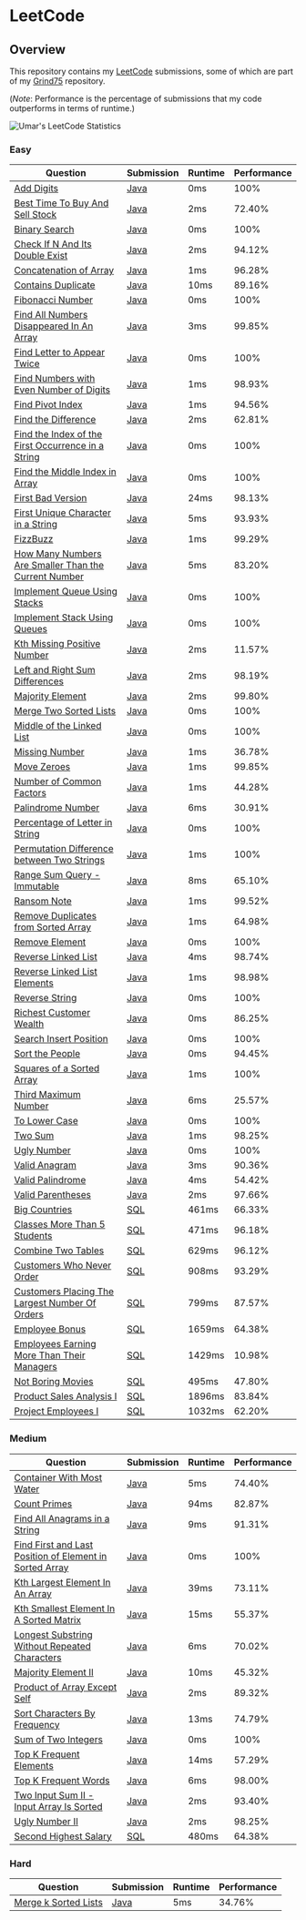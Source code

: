 # LeetCode

## Overview
This repository contains my [LeetCode](https://leetcode.com/shumarb/) submissions,
some of which are part of my [Grind75](https://github.com/shumarb/grind75) repository.

(*Note*: Performance is the percentage of submissions that my code outperforms in terms of runtime.)

![Umar's LeetCode Statistics](https://leetcard.jacoblin.cool/shumarb?theme=dark)

### Easy
| Question                                                                                                                                                | Submission                                                                                                        | Runtime | Performance |
|---------------------------------------------------------------------------------------------------------------------------------------------------------|-------------------------------------------------------------------------------------------------------------------|---------|-------------|
| [Add Digits](https://leetcode.com/problems/add-digits/description/)                                                                                     | [Java](https://github.com/shumarb/leetcode/blob/main/easy/java/AddDigits.java)                                    | 0ms     | 100%        |
| [Best Time To Buy And Sell Stock](https://leetcode.com/problems/best-time-to-buy-and-sell-stock/description/)                                           | [Java](https://github.com/shumarb/leetcode/blob/main/easy/java/BestTimeToBuyAndSellStock.java)                    | 2ms     | 72.40%      |
| [Binary Search](https://leetcode.com/problems/binary-search/description/)                                                                               | [Java](https://github.com/shumarb/leetcode/blob/main/easy/java/BinarySearch.java)                                 | 0ms     | 100%        |
| [Check If N And Its Double Exist](https://leetcode.com/problems/check-if-n-and-its-double-exist/)                                                       | [Java](https://github.com/shumarb/leetcode/blob/main/easy/java/CheckIfNAndItsDoubleExist.java)                    | 2ms     | 94.12%      |
| [Concatenation of Array](https://leetcode.com/problems/concatenation-of-array/)                                                                         | [Java](https://github.com/shumarb/leetcode/blob/main/easy/java/ConcatenationOfArrays.java)                        | 1ms     | 96.28%      |
| [Contains Duplicate](https://leetcode.com/problems/contains-duplicate/description)                                                                      | [Java](https://github.com/shumarb/leetcode/blob/main/easy/java/ContainsDuplicate.java)                            | 10ms    | 89.16%      |
| [Fibonacci Number](https://leetcode.com/problems/fibonacci-number/description/)                                                                         | [Java](https://github.com/shumarb/leetcode/blob/main/easy/java/FibonacciNumber.java)                              | 0ms     | 100%        |
| [Find All Numbers Disappeared In An Array](https://leetcode.com/problems/find-all-numbers-disappeared-in-an-array/description/)                         | [Java](https://github.com/shumarb/leetcode/blob/main/easy/java/FindAllNumbersDisappearedInAnArray.java)           | 3ms     | 99.85%      |
| [Find Letter to Appear Twice](https://leetcode.com/problems/first-letter-to-appear-twice/description/)                                                  | [Java](https://github.com/shumarb/leetcode/blob/main/easy/java/FirstLetterToAppearTwice.java)                     | 0ms     | 100%        |
| [Find Numbers with Even Number of Digits](https://leetcode.com/problems/find-numbers-with-even-number-of-digits/description)                            | [Java](https://github.com/shumarb/leetcode/blob/main/easy/java/FindNumbersWithEvenNumberOfDigits.java)            | 1ms     | 98.93%      |
| [Find Pivot Index](https://leetcode.com/problems/find-pivot-index/description)                                                                          | [Java](https://github.com/shumarb/leetcode/blob/main/easy/java/FindPivotIndex.java)                               | 1ms     | 94.56%      |
| [Find the Difference](https://leetcode.com/problems/find-the-difference/description)                                                                    | [Java](https://github.com/shumarb/leetcode/blob/main/easy/java/FindTheDifference.java)                            | 2ms     | 62.81%      |
| [Find the Index of the First Occurrence in a String](https://leetcode.com/problems/find-the-index-of-the-first-occurrence-in-a-string/)                 | [Java](https://github.com/shumarb/leetcode/blob/main/easy/java/FindTheIndexOfTheFirstOccurrenceInAString.java)    | 0ms     | 100%        |
| [Find the Middle Index in Array](https://leetcode.com/problems/find-the-middle-index-in-array/description/)                                             | [Java](https://github.com/shumarb/leetcode/blob/main/easy/java/FindTheMiddleIndexInArray.java)                    | 0ms     | 100%        |
| [First Bad Version](https://leetcode.com/problems/first-bad-version/description/)                                                                       | [Java](https://github.com/shumarb/leetcode/blob/main/easy/java/FirstBadVersion.java)                              | 24ms    | 98.13%      |
| [First Unique Character in a String](https://leetcode.com/problems/first-unique-character-in-a-string/description/)                                     | [Java](https://github.com/shumarb/leetcode/blob/main/easy/java/FirstUniqueCharacterInAString.java)                | 5ms     | 93.93%      |
| [FizzBuzz](https://leetcode.com/problems/fizz-buzz/description/)                                                                                        | [Java](https://github.com/shumarb/leetcode/blob/main/easy/java/FizzBuzz.java)                                     | 1ms     | 99.29%      |
| [How Many Numbers Are Smaller Than the Current Number](https://leetcode.com/problems/how-many-numbers-are-smaller-than-the-current-number/description/) | [Java](https://github.com/shumarb/leetcode/blob/main/easy/java/HowManyNumbersAreSmallerThanTheCurrentNumber.java) | 5ms     | 83.20%      |
| [Implement Queue Using Stacks](https://leetcode.com/problems/implement-queue-using-stacks/description/)                                                 | [Java](https://github.com/shumarb/leetcode/blob/main/easy/java/ImplementQueueUsingStacks.java)                    | 0ms     | 100%        |
| [Implement Stack Using Queues](https://leetcode.com/problems/implement-stack-using-queues/description/)                                                 | [Java](https://github.com/shumarb/leetcode/blob/main/easy/java/ImplementStackUsingQueues.java)                    | 0ms     | 100%        |
| [Kth Missing Positive Number](https://leetcode.com/problems/kth-missing-positive-number/description/)                                                   | [Java](https://github.com/shumarb/leetcode/blob/main/easy/java/KthMissingPositiveNumber.java)                     | 2ms     | 11.57%      |
| [Left and Right Sum Differences](https://leetcode.com/problems/left-and-right-sum-differences/description/)                                             | [Java](https://github.com/shumarb/leetcode/blob/main/easy/java/LeftAndRightSumDifferences.java)                   | 2ms     | 98.19%      |
| [Majority Element](https://leetcode.com/problems/majority-element/description/)                                                                         | [Java](https://github.com/shumarb/leetcode/blob/main/easy/java/MajorityElement.java)                              | 2ms     | 99.80%      |
| [Merge Two Sorted Lists](https://leetcode.com/problems/merge-two-sorted-lists/description/)                                                             | [Java](https://github.com/shumarb/leetcode/blob/main/easy/java/MergeTwoSortedLists.java)                          | 0ms     | 100%        |
| [Middle of the Linked List](https://leetcode.com/problems/middle-of-the-linked-list/description/)                                                       | [Java](https://github.com/shumarb/leetcode/blob/main/easy/java/MiddleOfTheLinkedList.java)                        | 0ms     | 100%        |
| [Missing Number](https://leetcode.com/problems/missing-number/description/)                                                                             | [Java](https://github.com/shumarb/leetcode/blob/main/easy/java/MissingNumber.java)                                | 1ms     | 36.78%      |
| [Move Zeroes](https://leetcode.com/problems/move-zeroes/description/)                                                                                   | [Java](https://github.com/shumarb/leetcode/blob/main/easy/java/MoveZeroes.java)                                   | 1ms     | 99.85%      |
| [Number of Common Factors](https://leetcode.com/problems/number-of-common-factors/description/)                                                         | [Java](https://github.com/shumarb/leetcode/blob/main/easy/java/NumberOfCommonFactors.java)                        | 1ms     | 44.28%      |
| [Palindrome Number](https://leetcode.com/problems/palindrome-number/description/)                                                                       | [Java](https://github.com/shumarb/leetcode/blob/main/easy/java/PalindromeNumber.java)                             | 6ms     | 30.91%      |
| [Percentage of Letter in String](https://leetcode.com/problems/percentage-of-letter-in-string/description/)                                             | [Java](https://github.com/shumarb/leetcode/blob/main/easy/java/PalindromeNumber.java)                             | 0ms     | 100%        |
| [Permutation Difference between Two Strings](https://leetcode.com/problems/permutation-difference-between-two-strings/description/)                     | [Java](https://github.com/shumarb/leetcode/blob/main/easy/java/PermutationDifferenceBetweenTwoStrings.java)       | 1ms     | 100%        |
| [Range Sum Query - Immutable](https://leetcode.com/problems/range-sum-query-immutable/description/)                                                     | [Java](https://github.com/shumarb/leetcode/blob/main/easy/java/RangeSumQueryImmutable.java)                       | 8ms     | 65.10%      |
| [Ransom Note](https://leetcode.com/problems/ransom-note/description/)                                                                                   | [Java](https://github.com/shumarb/leetcode/blob/main/easy/java/RansomNote.java)                                   | 1ms     | 99.52%      |
| [Remove Duplicates from Sorted Array](https://leetcode.com/problems/remove-duplicates-from-sorted-array/description/)                                   | [Java](https://github.com/shumarb/leetcode/blob/main/easy/java/RemoveDuplicatesFromSortedArray.java)              | 1ms     | 64.98%      |
| [Remove Element](https://leetcode.com/problems/remove-element/description/)                                                                             | [Java](https://github.com/shumarb/leetcode/blob/main/easy/java/RemoveElement.java)                                | 0ms     | 100%        |
| [Reverse Linked List](https://leetcode.com/problems/reverse-linked-list/description/)                                                                   | [Java](https://github.com/shumarb/leetcode/blob/main/easy/java/ReverseLinkedList.java)                            | 4ms     | 98.74%      |
| [Reverse Linked List Elements](https://leetcode.com/problems/reverse-linked-list-elements/description/)                                                 | [Java](https://github.com/shumarb/leetcode/blob/main/easy/java/ReverseLinkedListElements.java)                    | 1ms     | 98.98%      |
| [Reverse String](https://leetcode.com/problems/reverse-string/description/)                                                                             | [Java](https://github.com/shumarb/leetcode/blob/main/easy/java/ReverseString.java)                                | 0ms     | 100%        |
| [Richest Customer Wealth](https://leetcode.com/problems/richest-customer-wealth/description/)                                                           | [Java](https://github.com/shumarb/leetcode/blob/main/easy/java/RichestCustomerWealth.java)                        | 0ms     | 86.25%      |
| [Search Insert Position](https://leetcode.com/problems/search-insert-position/description/)                                                             | [Java](https://github.com/shumarb/leetcode/blob/main/easy/java/SearchInsertPosition.java)                         | 0ms     | 100%        |
| [Sort the People](https://leetcode.com/problems/sort-the-people/description/)                                                                           | [Java](https://github.com/shumarb/leetcode/blob/main/easy/java/SortThePeople.java)                                | 0ms     | 94.45%      |
| [Squares of a Sorted Array](https://leetcode.com/problems/squares-of-a-sorted-array/description/)                                                       | [Java](https://github.com/shumarb/leetcode/blob/main/easy/java/SquaresOfASortedArray.java)                        | 1ms     | 100%        |
| [Third Maximum Number](https://leetcode.com/problems/third-maximum-number/description/)                                                                 | [Java](https://github.com/shumarb/leetcode/blob/main/easy/java/ThirdMaximumNumber.java)                           | 6ms     | 25.57%      |
| [To Lower Case](https://leetcode.com/problems/to-lower-case/description/)                                                                               | [Java](https://github.com/shumarb/leetcode/blob/main/easy/java/ToLowerCase.java)                                  | 0ms     | 100%        |
| [Two Sum](https://leetcode.com/problems/two-sum/description/)                                                                                           | [Java](https://github.com/shumarb/leetcode/blob/main/easy/java/TwoSum.java)                                       | 1ms     | 98.25%      |
| [Ugly Number](https://leetcode.com/problems/ugly-number/description/)                                                                                   | [Java](https://github.com/shumarb/leetcode/blob/main/easy/java/UglyNumber.java)                                   | 0ms     | 100%        |
| [Valid Anagram](https://leetcode.com/problems/valid-anagram/description/)                                                                               | [Java](https://github.com/shumarb/leetcode/blob/main/easy/java/ValidAnagram.java)                                 | 3ms     | 90.36%      |
| [Valid Palindrome](https://leetcode.com/problems/valid-palindrome/description/)                                                                         | [Java](https://github.com/shumarb/leetcode/blob/main/easy/java/ValidPalindrome.java)                              | 4ms     | 54.42%      |
| [Valid Parentheses](https://leetcode.com/problems/valid-parentheses/description/)                                                                       | [Java](https://github.com/shumarb/leetcode/blob/main/easy/java/ValidParentheses.java)                             | 2ms     | 97.66%      |
| [Big Countries](https://leetcode.com/problems/big-countries/)                                                                                           | [SQL](https://github.com/shumarb/leetcode/blob/main/easy/sql/big_countries.sql)                                   | 461ms   | 66.33%      |
| [Classes More Than 5 Students](https://leetcode.com/problems/classes-more-than-5-students/description/)                                                 | [SQL](https://github.com/shumarb/leetcode/blob/main/easy/sql/classes_more_than_5_students.sql)                    | 471ms   | 96.18%      |
| [Combine Two Tables](https://leetcode.com/problems/combine-two-tables/description/)                                                                     | [SQL](https://github.com/shumarb/leetcode/blob/main/easy/sql/combine_two_tables.sql)                              | 629ms   | 96.12%      |
| [Customers Who Never Order](https://leetcode.com/problems/customers-who-never-order/)                                                                   | [SQL](https://github.com/shumarb/leetcode/blob/main/easy/sql/customers_who_never_order.sql)                       | 908ms   | 93.29%      |
| [Customers Placing The Largest Number Of Orders](https://leetcode.com/problems/customer-placing-the-largest-number-of-orders/description/)              | [SQL](https://github.com/shumarb/leetcode/blob/main/easy/sql/customers_placing_the_largest_number_of_orders.sql)  | 799ms   | 87.57%      |
| [Employee Bonus](https://leetcode.com/problems/employee-bonus/description/)                                                                             | [SQL](https://github.com/shumarb/leetcode/blob/main/easy/sql/employee_bonus.sql)                                  | 1659ms  | 64.38%      |
| [Employees Earning More Than Their Managers](https://leetcode.com/problems/employees-earning-more-than-their-managers/description/)                     | [SQL](https://github.com/shumarb/leetcode/blob/main/easy/sql/employees_earning_more_than_their_managers.sql)      | 1429ms  | 10.98%      |
| [Not Boring Movies](https://leetcode.com/problems/not-boring-movies/description/)                                                                       | [SQL](https://github.com/shumarb/leetcode/blob/main/easy/sql/not_boring_movies.sql)                               | 495ms   | 47.80%      |
| [Product Sales Analysis I](https://leetcode.com/problems/product-sales-analysis-i/description/)                                                         | [SQL](https://github.com/shumarb/leetcode/blob/main/easy/sql/product_sales_analysis_1.sql)                        | 1896ms  | 83.84%      |
| [Project Employees I](https://leetcode.com/problems/project-employees-i/)                                                                               | [SQL](https://github.com/shumarb/leetcode/blob/main/easy/sql/project_employees_1.sql)                             | 1032ms  | 62.20%      |

### Medium
| Question                                                                                                                                                        | Submission                                                                                                            | Runtime | Performance |
|-----------------------------------------------------------------------------------------------------------------------------------------------------------------|-----------------------------------------------------------------------------------------------------------------------|---------|-------------|
| [Container With Most Water](https://leetcode.com/problems/container-with-most-water/description/)                                                               | [Java](https://github.com/shumarb/leetcode/blob/main/medium/java/ContainerWithMostWater.java)                         | 5ms     | 74.40%      |
| [Count Primes](https://leetcode.com/problems/count-primes/description/)                                                                                         | [Java](https://github.com/shumarb/leetcode/blob/main/medium/java/CountPrimes.java)                                    | 94ms    | 82.87%      |
| [Find All Anagrams in a String](https://leetcode.com/problems/find-all-anagrams-in-a-string/description/)                                                       | [Java](https://github.com/shumarb/leetcode/blob/main/medium/java/FindAllAnagramsInAString.java)                       | 9ms     | 91.31%      |
| [Find First and Last Position of Element in Sorted Array](https://leetcode.com/problems//find-first-and-last-position-of-element-in-sorted-array/description/)  | [Java](https://github.com/shumarb/leetcode/blob/main/medium/java/FindFirstAndLastPositionOfElementInSortedArray.java) | 0ms     | 100%        |
| [Kth Largest Element In An Array](https://leetcode.com/problems/kth-largest-element-in-an-array/description/)                                                   | [Java](https://github.com/shumarb/leetcode/blob/main/medium/java/KthLargestElementInAnArray.java)                     | 39ms    | 73.11%      |
| [Kth Smallest Element In A Sorted Matrix](https://leetcode.com/problems/kth-smallest-element-in-a-sorted-matrix/description/)                                   | [Java](https://github.com/shumarb/leetcode/blob/main/medium/java/KthSmallestElementInASortedMatrix.java)              | 15ms    | 55.37%      |
| [Longest Substring Without Repeated Characters](https://leetcode.com/problems/longest-substring-without-repeating-characters/description/)                      | [Java](https://github.com/shumarb/leetcode/blob/main/medium/java/LongestSubstringWithoutRepeatedCharacters.java)      | 6ms     | 70.02%      |
| [Majority Element II](https://leetcode.com/problems/majority-element-ii/description/)                                                                           | [Java](https://github.com/shumarb/leetcode/blob/main/medium/java/MajorityElementTwo.java)                             | 10ms    | 45.32%      |
| [Product of Array Except Self](https://leetcode.com/problems/product-of-array-except-self/description/)                                                         | [Java](https://github.com/shumarb/leetcode/blob/main/medium/java/ProductOfArrayExceptSelf.java)                       | 2ms     | 89.32%      |
| [Sort Characters By Frequency](https://leetcode.com/problems/sort-characters-by-frequency/description/)                                                         | [Java](https://github.com/shumarb/leetcode/blob/main/medium/java/SortCharactersByFrequency.java)                      | 13ms    | 74.79%      |
| [Sum of Two Integers](https://leetcode.com/problems/sum-of-two-integers/description/)                                                                           | [Java](https://github.com/shumarb/leetcode/blob/main/medium/java/SumOfTwoIntegers.java)                               | 0ms     | 100%        |
| [Top K Frequent Elements](https://leetcode.com/problems/top-k-frequent-elements/description/)                                                                   | [Java](https://github.com/shumarb/leetcode/blob/main/medium/java/TopKFrequentElements.java)                           | 14ms    | 57.29%      |
| [Top K Frequent Words](https://leetcode.com/problems/top-k-frequent-words/description/)                                                                         | [Java](https://github.com/shumarb/leetcode/blob/main/medium/java/TopKFrequentWords.java)                              | 6ms     | 98.00%      |
| [Two Input Sum II - Input Array Is Sorted](https://leetcode.com/problems/two-sum-ii-input-array-is-sorted)                                                      | [Java](https://github.com/shumarb/leetcode/blob/main/medium/java/TwoInputSumTwoInputArrayIsSorted.java)               | 2ms     | 93.40%      |
| [Ugly Number II](https://leetcode.com/problems/ugly-number-ii/description/)                                                                                     | [Java](https://github.com/shumarb/leetcode/blob/main/medium/java/UglyNumberTwo.java)                                  | 2ms     | 98.25%      |
| [Second Highest Salary](https://leetcode.com/problems/second-highest-salary/)                                                                                   | [SQL](https://github.com/shumarb/leetcode/blob/main/medium/sql/second_highest_salary.sql)                             | 480ms   | 64.38%      |

### Hard
| Question                                                                                | Submission                                                                             | Runtime | Performance |
|-----------------------------------------------------------------------------------------|----------------------------------------------------------------------------------------|---------|-------------|
| [Merge k Sorted Lists](https://leetcode.com/problems/merge-k-sorted-lists/description/) | [Java](https://github.com/shumarb/leetcode/blob/main/hard/java/MergeKSortedLists.java) | 5ms     | 34.76%      |
